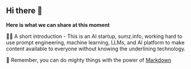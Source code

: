 ## Hi there 👋


**Here is what we can share at this moment**

🙋‍♀️ A short introduction - This is an AI startup, sumz.info, working hard to use prompt engineering, machine learning, LLMs, and AI platform to make content available to everyone without knowing the underlining technology.





🧙 Remember, you can do mighty things with the power of [Markdown](https://docs.github.com/github/writing-on-github/getting-started-with-writing-and-formatting-on-github/basic-writing-and-formatting-syntax)


